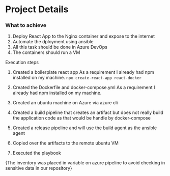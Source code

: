 # Project Details 

### What to achieve
1. Deploy React App to the Nginx container and expose to the internet
2. Automate the dployment using ansible
3. All this task should be done in Azure DevOps
4. The containers should run a VM

Execution steps
1. Created a boilerplate react app
As a requirement I already had npm installed on my machine. 
`npx create-react-app react-docker`
2. Created the Dockerfile and docker-compose.yml
As a requirement I already had npm installed on my machine. 

3. Created an ubuntu machine on Azure via azure cli

4. Created a build pipeline that creates an artifact but does not really build the application code as that would be handle by docker-compose

5. Created a release pipeline and will use the build agent as the ansible agent

6. Copied over the artifacts to the remote ubuntu VM
7. Executed the playbook

{The inventory was placed in variable on azure pipeline to avoid checking in sensitive data in our repository}